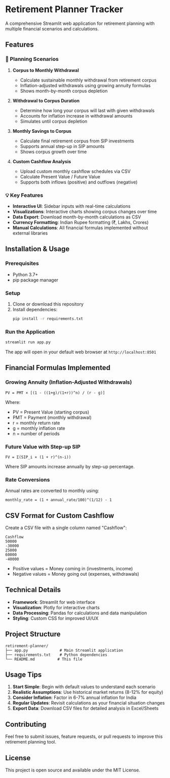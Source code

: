 # Retirement Planner Tracker

A comprehensive Streamlit web application for retirement planning with multiple financial scenarios and calculations.

## Features

### 🎯 Planning Scenarios

1. **Corpus to Monthly Withdrawal**
   - Calculate sustainable monthly withdrawal from retirement corpus
   - Inflation-adjusted withdrawals using growing annuity formulas
   - Shows month-by-month corpus depletion

2. **Withdrawal to Corpus Duration**
   - Determine how long your corpus will last with given withdrawals
   - Accounts for inflation increase in withdrawal amounts
   - Simulates until corpus depletion

3. **Monthly Savings to Corpus**
   - Calculate final retirement corpus from SIP investments
   - Supports annual step-up in SIP amounts
   - Shows corpus growth over time

4. **Custom Cashflow Analysis**
   - Upload custom monthly cashflow schedules via CSV
   - Calculate Present Value / Future Value
   - Supports both inflows (positive) and outflows (negative)

### 💡 Key Features

- **Interactive UI**: Sidebar inputs with real-time calculations
- **Visualizations**: Interactive charts showing corpus changes over time
- **Data Export**: Download month-by-month calculations as CSV
- **Currency Formatting**: Indian Rupee formatting (₹, Lakhs, Crores)
- **Manual Calculations**: All financial formulas implemented without external libraries

## Installation & Usage

### Prerequisites
- Python 3.7+
- pip package manager

### Setup
1. Clone or download this repository
2. Install dependencies:
   ```bash
   pip install -r requirements.txt
   ```

### Run the Application
```bash
streamlit run app.py
```

The app will open in your default web browser at `http://localhost:8501`

## Financial Formulas Implemented

### Growing Annuity (Inflation-Adjusted Withdrawals)
```
PV = PMT × [(1 - ((1+g)/(1+r))^n) / (r - g)]
```
Where:
- PV = Present Value (starting corpus)
- PMT = Payment (monthly withdrawal)
- r = monthly return rate
- g = monthly inflation rate
- n = number of periods

### Future Value with Step-up SIP
```
FV = Σ(SIP_i × (1 + r)^(n-i))
```
Where SIP amounts increase annually by step-up percentage.

### Rate Conversions
Annual rates are converted to monthly using:
```
monthly_rate = (1 + annual_rate/100)^(1/12) - 1
```

## CSV Format for Custom Cashflow

Create a CSV file with a single column named "Cashflow":
```csv
Cashflow
50000
-30000
25000
60000
-40000
```

- Positive values = Money coming in (investments, income)
- Negative values = Money going out (expenses, withdrawals)

## Technical Details

- **Framework**: Streamlit for web interface
- **Visualization**: Plotly for interactive charts
- **Data Processing**: Pandas for calculations and data manipulation
- **Styling**: Custom CSS for improved UI/UX

## Project Structure

```
retirement-planner/
├── app.py              # Main Streamlit application
├── requirements.txt    # Python dependencies
└── README.md          # This file
```

## Usage Tips

1. **Start Simple**: Begin with default values to understand each scenario
2. **Realistic Assumptions**: Use historical market returns (8-12% for equity)
3. **Consider Inflation**: Factor in 6-7% annual inflation for India
4. **Regular Updates**: Revisit calculations as your financial situation changes
5. **Export Data**: Download CSV files for detailed analysis in Excel/Sheets

## Contributing

Feel free to submit issues, feature requests, or pull requests to improve this retirement planning tool.

## License

This project is open source and available under the MIT License.
